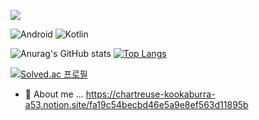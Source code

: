 ![](https://komarev.com/ghpvc/?username=IslandofDream)

<img alt="Android" src ="https://img.shields.io/badge/Android-3DDC84.svg?&style=for-the-badge&logo=Android&logoColor=black"/> <img alt="Kotlin" src ="https://img.shields.io/badge/Kotlin-7F52FF.svg?&style=for-the-badge&logo=Kotlin&logoColor=black"/>

![Anurag's GitHub stats](https://github-readme-stats.vercel.app/api?username=IslandofDream&show_icons=true&theme=radical&count_private=true) [![Top Langs](https://github-readme-stats.vercel.app/api/top-langs/?username=IslandofDream&layout=compact)](https://github.com/IslandofDream)

[![Solved.ac
프로필](http://mazassumnida.wtf/api/v2/generate_badge?boj=rhffldkt77)](https://solved.ac/rhffldkt77)

- 💬 About me ... https://chartreuse-kookaburra-a53.notion.site/fa19c54becbd46e5a9e8ef563d11895b

<!--
**IslandofDream/IslandofDream** is a ✨ _special_ ✨ repository because its `README.md` (this file) appears on your GitHub profile.

Here are some ideas to get you started:

- 🔭 I’m currently working on ...
- 👯 I’m looking to collaborate on ...
- 🤔 I’m looking for help with ...

- 📫 How to reach me: ...
- 😄 Pronouns: ...
- ⚡ Fun fact: ...
-->
